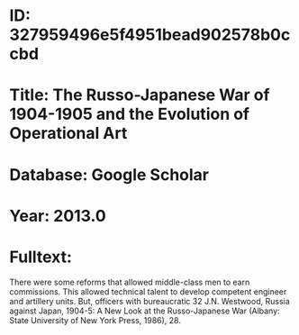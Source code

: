 # ID: 327959496e5f4951bead902578b0ccbd
# Title: The Russo-Japanese War of 1904-1905 and the Evolution of Operational Art
# Database: Google Scholar
# Year: 2013.0
# Fulltext:
There were some reforms that allowed middle-class men to earn commissions.
This allowed technical talent to develop competent engineer and artillery units.
But, officers with bureaucratic 32 J.N. Westwood, Russia against Japan, 1904-5: A New Look at the Russo-Japanese War (Albany: State University of New York Press, 1986), 28.